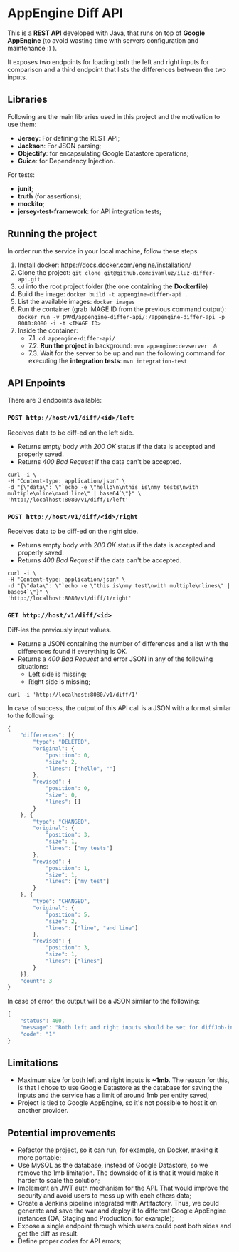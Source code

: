 # AppEngine Diff API
This is a **REST API** developed with Java, that runs on top of **Google AppEngine** (to avoid wasting time with servers configuration and maintenance :) ).

It exposes two endpoints for loading both the left and right inputs for comparison and a third endpoint that lists the differences between the two inputs.

## Libraries
Following are the main libraries used in this project and the motivation to use them:
* **Jersey**: For defining the REST API;
* **Jackson**: For JSON parsing;
* **Objectify**: for encapsulating Google Datastore operations;
* **Guice**: for Dependency Injection.

For tests:
* **junit**;
* **truth** (for assertions);
* **mockito**;
* **jersey-test-framework**: for API integration tests;


## Running the project
In order run the service in your local machine, follow these steps:

1. Install docker: https://docs.docker.com/engine/installation/
2. Clone the project: `git clone git@github.com:ivamluz/iluz-differ-api.git`
3. `cd` into the root project folder (the one containing the **Dockerfile**)
4. Build the image: `docker build -t appengine-differ-api .`
5. List the available images: `docker images`
6. Run the container (grab IMAGE ID from the previous command output): `docker run -v `pwd`/appengine-differ-api/:/appengine-differ-api -p 8080:8080 -i -t <IMAGE ID>`
7. Inside the container:
    * 7.1. `cd appengine-differ-api/`
    * 7.2. **Run the project** in background: `mvn appengine:devserver  &`
    * 7.3. Wait for the server to be up and run the following command for executing the **integration tests**: `mvn integration-test`

## API Enpoints
There are 3 endpoints available:

### `POST http://host/v1/diff/<id>/left`
Receives data to be diff-ed on the left side.

* Returns empty body with *200 OK* status if the data is accepted and properly saved.
* Returns *400 Bad Request* if the data can't be accepted.

```
curl -i \
-H "Content-type: application/json" \
-d "{\"data\": \"`echo -e \"hello\n\nthis is\nmy tests\nwith multiple\nline\nand line\" | base64`\"}" \
'http://localhost:8080/v1/diff/1/left'
```

### `POST http://host/v1/diff/<id>/right`
Receives data to be diff-ed on the right side.

* Returns empty body with *200 OK* status if the data is accepted and properly saved.
* Returns *400 Bad Request* if the data can't be accepted.

```
curl -i \
-H "Content-type: application/json" \
-d "{\"data\": \"`echo -e \"this is\nmy test\nwith multiple\nlines\" | base64`\"}" \
'http://localhost:8080/v1/diff/1/right'
```

### `GET http://host/v1/diff/<id>`
Diff-ies the previously input values.
* Returns a JSON containing the number of differences and a list with the differences found if everything is OK.
* Returns a *400 Bad Request* and error JSON in any of the following situations:
    * Left side is missing;
    * Right side is missing;

```
curl -i 'http://localhost:8080/v1/diff/1'
```

In case of success, the output of this API call is a JSON with a format similar to the following:
```javascript
{
	"differences": [{
		"type": "DELETED",
		"original": {
			"position": 0,
			"size": 2,
			"lines": ["hello", ""]
		},
		"revised": {
			"position": 0,
			"size": 0,
			"lines": []
		}
	}, {
		"type": "CHANGED",
		"original": {
			"position": 3,
			"size": 1,
			"lines": ["my tests"]
		},
		"revised": {
			"position": 1,
			"size": 1,
			"lines": ["my test"]
		}
	}, {
		"type": "CHANGED",
		"original": {
			"position": 5,
			"size": 2,
			"lines": ["line", "and line"]
		},
		"revised": {
			"position": 3,
			"size": 1,
			"lines": ["lines"]
		}
	}],
	"count": 3
}
```

In case of error, the output will be a JSON similar to the following:
```javascript
{
	"status": 400,
	"message": "Both left and right inputs should be set for diffJob-ing",
	"code": "1"
}
```


## Limitations
* Maximum size for both left and right inputs is **~1mb**. The reason for this, is that I chose to use Google Datastore as the database for saving the inputs and the service has a limit of around 1mb per entity saved;
* Project is tied to Google AppEngine, so it's not possible to host it on another provider.

## Potential improvements
* Refactor the project, so it can run, for example, on Docker, making it more portable;
* Use MySQL as the database, instead of Google Datastore, so we remove the 1mb limitation. The downside of it is that it would make it harder to scale the solution;
* Implement an JWT auth mechanism for the API. That would improve the security and avoid users to mess up with each others data;
* Create a Jenkins pipeline integrated with Artifactory. Thus, we could generate and save the war and deploy it to different Google AppEngine instances (QA, Staging and Production, for example);
* Expose a single endpoint through which users could post both sides and get the diff as result.
* Define proper codes for API errors;
